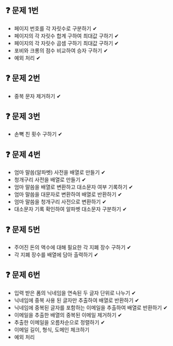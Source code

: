 ## ❓ 문제 1번

- 페이지 번호를 각 자릿수로 구분하기 ✔
- 페이지의 각 자릿수 합계 구하여 최대값 구하기 ✔
- 페이지의 각 자릿수 곱셈 구하기 최대값 구하기 ✔
- 포비와 크롱의 점수 비교하여 승자 구하기 ✔
- 예외 처리 ✔

## ❓ 문제 2번

- 중복 문자 제거하기 ✔

## ❓ 문제 3번

- 손뼉 친 횟수 구하기 ✔

## ❓ 문제 4번

- 엄마 말씀(알파벳) 사전을 배열로 만들기 ✔
- 청개구리 사전을 배열로 만들기 ✔
- 엄마 말씀을 배열로 변환하고 대소문자 여부 기록하기 ✔
- 엄마 말씀을 대문자로 변환하여 배열로 반환하기 ✔
- 엄마 말씀을 청개구리 사전으로 변환하기 ✔
- 대소문자 기록 확인하여 알파벳 대소문자 구분하기 ✔

## ❓ 문제 5번

- 주어진 돈의 액수에 대해 필요한 각 지폐 장수 구하기 ✔
- 각 지폐 장수를 배열에 담아 출력하기 ✔

## ❓ 문제 6번

- 입력 받은 폼의 닉네임을 연속된 두 글자 단위로 나누기 ✔
- 닉네임에 중복 사용 된 글자만 추출하여 배열로 반환하기 ✔
- 닉네임에 중복된 글자를 포함하는 이메일을 추출하여 배열로 반환하기 ✔
- 이메일을 추출한 배열의 중복된 이메일 제거하기 ✔
- 추출한 이메일을 오름차순으로 정렬하기 ✔
- 이메일 길이, 형식, 도메인 체크하기
- 예외 처리
